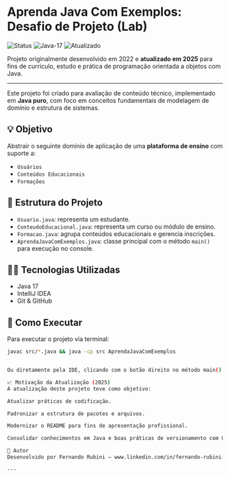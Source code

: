﻿# Aprenda Java Com Exemplos: Desafio de Projeto (Lab)

![Status](https://img.shields.io/badge/status-finalizado-yellow)
![Java-17](https://img.shields.io/badge/language-Java-17-blue)
![Atualizado](https://img.shields.io/badge/Atualizado-2025-brightgreen)

Projeto originalmente desenvolvido em 2022 e **atualizado em 2025** para fins de currículo, estudo e prática de programação orientada a objetos com Java.

---

Este projeto foi criado para avaliação de conteúdo técnico, implementado em **Java puro**, com foco em conceitos fundamentais de modelagem de domínio e estrutura de sistemas.

## 💡 Objetivo

Abstrair o seguinte domínio de aplicação de uma **plataforma de ensino** com suporte a:
- `Usuários`
- `Conteúdos Educacionais`
- `Formações`

## 🔧 Estrutura do Projeto

- `Usuario.java`: representa um estudante.
- `ConteudoEducacional.java`: representa um curso ou módulo de ensino.
- `Formacao.java`: agrupa conteúdos educacionais e gerencia inscrições.
- `AprendaJavaComExemplos.java`: classe principal com o método `main()` para execução no console.

## 👨‍💻 Tecnologias Utilizadas

- Java 17
- IntelliJ IDEA
- Git & GitHub

## 🚀 Como Executar

Para executar o projeto via terminal:

```bash
javac src/*.java && java -cp src AprendaJavaComExemplos


Ou diretamente pela IDE, clicando com o botão direito no método main() da classe AprendaJavaComExemplos.

📈 Motivação da Atualização (2025)
A atualização deste projeto teve como objetivo:

Atualizar práticas de codificação.

Padronizar a estrutura de pacotes e arquivos.

Modernizar o README para fins de apresentação profissional.

Consolidar conhecimentos em Java e boas práticas de versionamento com Git.

🤝 Autor
Desenvolvido por Fernando Rubini — www.linkedin.com/in/fernando-rubini-dev-549abb24

---
